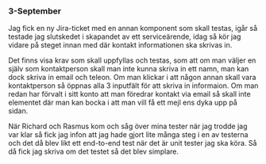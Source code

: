 ### 3-September



Jag fick en ny Jira-ticket med en annan komponent som skall testas, igår så testade jag slutskedet i skapandet av ett serviceärende, idag så kör jag vidare på steget innan med där kontakt informationen ska skrivas in. 

Det finns visa krav som skall uppfyllas och testas, som att om man väljer en själv som kontaktperson skall man inte kunna skriva in ett namn, man kan dock skriva in email och teleon. Om man klickar i att någon annan skall vara kontaktperson så öppnas alla 3 inputfält för att skriva in informaion. Om man redan har förvalt i sitt konto att man föredrar kontakt via email så skall inte elementet där man kan bocka i att man vill få ett mejl ens dyka upp på sidan. 

När Richard och Rasmus kom och såg över mina tester när jag trodde jag var klar så fick jag infon att jag hade gjort lite många steg i en av testerna och det då blev likt ett end-to-end test när det är unit tester jag ska köra. Så då fick jag skriva om det testet så det blev simplare. 

